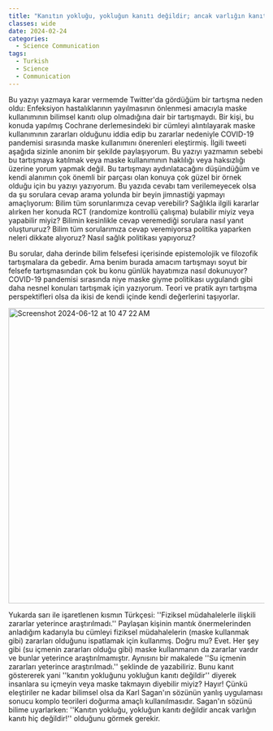 ```yaml
---
title: "Kanıtın yokluğu, yokluğun kanıtı değildir; ancak varlığın kanıtı hiç değildir!"
classes: wide
date: 2024-02-24
categories:
  - Science Communication
tags:
  - Turkish
  - Science
  - Communication
---
```


Bu yazıyı yazmaya karar vermemde Twitter'da gördüğüm bir tartışma neden oldu: Enfeksiyon hastalıklarının yayılmasının önlenmesi amacıyla maske kullanımının bilimsel kanıtı olup olmadığına dair bir tartışmaydı. Bir kişi, bu konuda yapılmış Cochrane derlemesindeki bir cümleyi alıntılayarak maske kullanımının zararları olduğunu iddia edip bu zararlar nedeniyle COVID-19 pandemisi sırasında maske kullanımını önerenleri eleştirmiş. İlgili tweeti aşağıda sizinle anonim bir şekilde paylaşıyorum. Bu yazıyı yazmamın sebebi bu tartışmaya katılmak veya maske kullanımının haklılığı veya haksızlığı üzerine yorum yapmak değil. Bu tartışmayı aydınlatacağını düşündüğüm ve kendi alanımın çok önemli bir parçası olan konuya çok güzel bir örnek olduğu için bu yazıyı yazıyorum. Bu yazıda cevabı tam verilemeyecek olsa da şu sorulara cevap arama yolunda bir beyin jimnastiği yapmayı amaçlıyorum: Bilim tüm sorunlarımıza cevap verebilir? Sağlıkla ilgili kararlar alırken her konuda RCT (randomize kontrollü çalışma) bulabilir miyiz veya yapabilir miyiz? Bilimin kesinlikle cevap veremediği sorulara nasıl yanıt oluştururuz? Bilim tüm sorularımıza cevap veremiyorsa politika yaparken neleri dikkate alıyoruz? Nasıl sağlık politikası yapıyoruz?

Bu sorular, daha derinde bilim felsefesi içerisinde epistemolojik ve filozofik tartışmalara da gebedir. Ama benim burada amacım tartışmayı soyut bir felsefe tartışmasından çok bu konu günlük hayatımıza nasıl dokunuyor? COVID-19 pandemisi sırasında niye maske giyme politikası uygulandı gibi daha nesnel konuları tartışmak için yazıyorum. Teori ve pratik ayrı tartışma perspektifleri olsa da ikisi de kendi içinde kendi değerlerini taşıyorlar. 

<img width="582" alt="Screenshot 2024-06-12 at 10 47 22 AM" src="https://github.com/atalaydemiray/atalaydemiray.github.io/assets/156912720/c163f3f9-98e8-4968-a914-ebdccd12a491">

Yukarda sarı ile işaretlenen kısmın Türkçesi: ''Fiziksel müdahalelerle ilişkili zararlar yeterince araştırılmadı.'' Paylaşan kişinin mantık önermelerinden anladığım kadarıyla bu cümleyi fiziksel müdahalelerin (maske kullanmak gibi) zararları olduğunu ispatlamak için kullanmış. Doğru mu? Evet. Her şey gibi (su içmenin zararları olduğu gibi) maske kullanmanın da zararlar vardır ve bunlar yeterince araştırılmamıştır. Aynısını bir makalede ''Su içmenin zararları yeterince araştırılmadı.'' şeklinde de yazabiliriz. Bunu kanıt göstererek yani ''kanıtın yokluğunu yokluğun kanıtı değildir'' diyerek insanlara su içmeyin veya maske takmayın diyebilir miyiz? Hayır! Çünkü eleştiriler ne kadar bilimsel olsa da Karl Sagan'ın sözünün yanlış uygulaması sonucu komplo teorileri doğurma amaçlı kullanılmasıdır. Sagan'ın sözünü bilime uyarlarken: ''Kanıtın yokluğu, yokluğun kanıtı değildir ancak varlığın kanıtı hiç değildir!'' olduğunu görmek gerekir.
